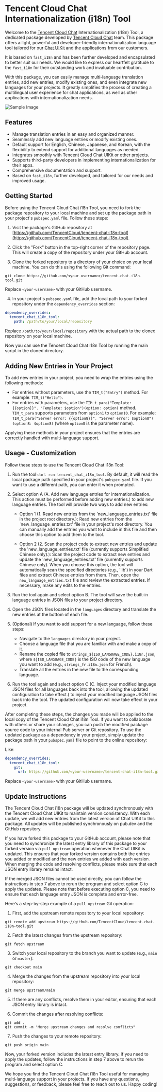 
# Tencent Cloud Chat Internationalization (i18n) Tool

Welcome to the [Tencent Cloud Chat](https://www.tencentcloud.com/zh/products/im?from=pub) Internationalization (i18n) Tool, a dedicated package developed by [Tencent Cloud Chat](https://www.tencentcloud.com/zh/products/im?from=pub) team. This package offers a light, powerful and developer-friendly internationalization language tool tailored for our [Chat UIKit](https://www.tencentcloud.com/document/product/1047/50059) and the applications from our customers. 

It is based on `fast_i18n` and has been further developed and encapsulated to better suit our needs. We would like to express our heartfelt gratitude to the `fast_i18n` for their outstanding work and invaluable contribution.

With this package, you can easily manage multi-language translation entries, add new entries, modify existing ones, and even integrate new languages for your projects. It greatly simplifies the process of creating a multilingual user experience for chat applications, as well as other applications with internationalization needs.

![Sample Image](https://qcloudimg.tencent-cloud.cn/raw/cfdebbe4f935fe73bc8fafd205faa4a9.png)

## Features

- Manage translation entries in an easy and organized manner.
- Seamlessly add new language entries or modify existing ones.
- Default support for English, Chinese, Japanese, and Korean, with the flexibility to extend support for additional languages as needed.
- Integrates smoothly with Tencent Cloud Chat UIKit or other projects.
- Supports third-party developers in implementing internationalization for their apps.
- Comprehensive documentation and support.
- Based on `fast_i18n`, further developed, and tailored for our needs and improved usage.

## Getting Started

Before using the Tencent Cloud Chat i18n Tool, you need to fork the package repository to your local machine and set up the package path in your project's `pubspec.yaml` file. Follow these steps:

1. Visit the package's GitHub repository at [https://github.com/TencentCloud/tencent-chat-i18n-tool](https://github.com/TencentCloud/tencent-chat-i18n-tool).

2. Click the "Fork" button in the top-right corner of the repository page. This will create a copy of the repository under your GitHub account.

3. Clone the forked repository to a directory of your choice on your local machine. You can do this using the following Git command:

```
git clone https://github.com/<your-username>/tencent-chat-i18n-tool.git
```

Replace `<your-username>` with your GitHub username.

4. In your project's `pubspec.yaml` file, add the local path to your forked repository under the `dependency_overrides` section:

```yaml
dependency_overrides:
  tencent_chat_i18n_tool:
    path: /path/to/your/local/repository
```

Replace `/path/to/your/local/repository` with the actual path to the cloned repository on your local machine.

Now you can use the Tencent Cloud Chat i18n Tool by running the main script in the cloned directory.

## Adding New Entries in Your Project

To add new entries in your project, you need to wrap the entries using the following methods:

- For entries without parameters, use the `TIM_t("Entry")` method. For example: `TIM_t("Hello")`.
- For entries with parameters, use the `TIM_t_para("Template: {{option}}", "Template: $option")(option: option)` method. `TIM_t_para` supports parameters from `option1` to `option10`. For example: `TIM_t_para("Server error: {{option8}}", "Server error: $option8")(option8: $option8)` (where `option8` is the parameter name).

Applying these methods in your project ensures that the entries are correctly handled with multi-language support.

## Usage - Customization

Follow these steps to use the Tencent Cloud Chat i18n Tool:

1. Run the tool `dart run tencent_chat_i18n_tool`. By default, it will read the local package path specified in your project's `pubspec.yaml` file. If you want to use a different path, you can enter it when prompted.

2. Select option A (A. Add new language entries for internationalization. This action must be performed before adding new entries.) to add new language entries. The tool will provide two ways to add new entries:

    - Option 1 (1. Read new entries from the 'new_language_entries.txt' file in the project root directory.): Read new entries from the 'new_language_entries.txt' file in your project's root directory. You can manually add the entries you want to include in this file and then choose this option to add them to the tool.

    - Option 2 (2. Scan the project code to extract new entries and update the 'new_language_entries.txt' file (currently supports Simplified Chinese only).): Scan the project code to extract new entries and update the 'new_language_entries.txt' file (currently supports Chinese only). When you choose this option, the tool will automatically scan the specified directories (e.g., 'lib') in your Dart files and extract Chinese entries from them. Then, open the `new_language_entries.txt` file and review the extracted entries. If necessary, make any edits to the entries.

3. Run the tool again and select option B. The tool will save the built-in language entries in JSON files to your project directory.

4. Open the JSON files located in the `languages` directory and translate the new entries at the bottom of each file.

5. (Optional) If you want to add support for a new language, follow these steps:

   - Navigate to the `languages` directory in your project.
   - Choose a language file that you are familiar with and make a copy of it.
   - Rename the copied file to `strings_${ISO_LANGUAGE_CODE}.i18n.json`, where `${ISO_LANGUAGE_CODE}` is the ISO code of the new language you want to add (e.g., `strings_fr.i18n.json` for French).
   - Translate all the entries in the new file to the corresponding language.

6. Run the tool again and select option C (C. Inject your modified language JSON files for all languages back into the tool, allowing the updated configuration to take effect.) to inject your modified language JSON files back into the tool. The updated configuration will now take effect in your project.

After completing these steps, the changes you made will be applied to the local copy of the Tencent Cloud Chat i18n Tool. If you want to collaborate with others or share your changes, you can push the modified package source code to your internal Pub server or Git repository. To use the updated package as a dependency in your project, simply update the package path in your `pubspec.yaml` file to point to the online repository:

Like: 

```yaml
dependency_overrides:
  tencent_chat_i18n_tool:
    git:
      url: https://github.com/<your-username>/tencent-chat-i18n-tool.git
```

Replace `<your-username>` with your GitHub username.

## Update Instructions

The Tencent Cloud Chat i18n package will be updated synchronously with the Tencent Cloud Chat UIKit to maintain version consistency. With each update, we will add new entries from the latest version of Chat UIKit to this package. All updates will be published synchronously on pub.dev and the GitHub repository.

If you have forked this package to your GitHub account, please note that you need to synchronize the latest entry library of this package to your forked version via `pull upstream` operation whenever the Chat UIKit is updated. This ensures that your forked version contains both the entries you added or modified and the new entries we added with each version. When merging the code and resolving conflicts, please make sure that each JSON entry library remains intact.

If the merged JSON files cannot be used directly, you can follow the instructions in step 7 above to rerun the program and select option C to apply the updates. Please note that before executing option C, you need to ensure that each language entry JSON is complete and error-free.

Here's a step-by-step example of a `pull upstream` Git operation:

1. First, add the upstream remote repository to your local repository:

```
git remote add upstream https://github.com/TencentCloud/tencent-chat-i18n-tool.git
```

2. Fetch the latest changes from the upstream repository:

```
git fetch upstream
```

3. Switch your local repository to the branch you want to update (e.g., `main` or `master`):

```
git checkout main
```

4. Merge the changes from the upstream repository into your local repository:

```
git merge upstream/main
```

5. If there are any conflicts, resolve them in your editor, ensuring that each JSON entry library is intact.

6. Commit the changes after resolving conflicts:

```
git add .
git commit -m "Merge upstream changes and resolve conflicts"
```

7. Push the changes to your remote repository:

```
git push origin main
```

Now, your forked version includes the latest entry library. If you need to apply the updates, follow the instructions in step 7 above to rerun the program and select option C.

We hope you find the Tencent Cloud Chat i18n Tool useful for managing multi-language support in your projects. If you have any questions, suggestions, or feedback, please feel free to reach out to us. Happy coding!
